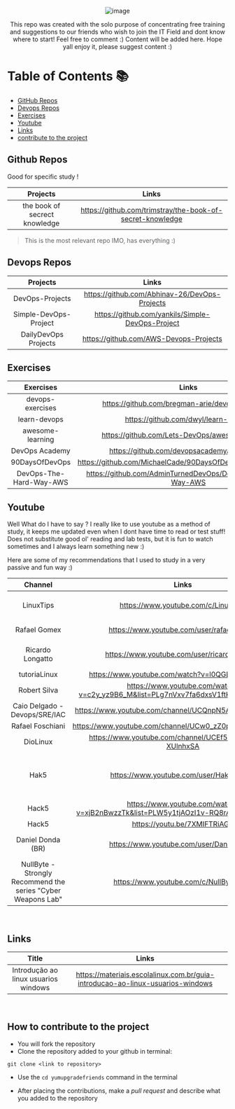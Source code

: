 <div align="center">

![image](https://user-images.githubusercontent.com/75628046/197298620-f082385b-068e-4d14-aa7f-ff3d2e81c082.png)
<p>
    This repo was created with the solo purpose of concentrating free training and suggestions to our friends who wish to join the IT Field and dont know where to start! Feel free to comment :)
    Content will be added here. Hope yall enjoy it, please suggest content :)
</p>

</div>

# Table of Contents 📚
  - [GitHub Repos](#github-repos)
  - [Devops Repos](#devops-repos)
  - [Exercises](#exercises)
  - [Youtube](#youtube)
  - [Links](#links)
  - [contribute to the project](#how-to-contribute-to-the-project)
    
    
 
## Github Repos 

Good for specific study !

|      **Projects**     |                     **Links**                    |
|:---------------------:|:------------------------------------------------:|
| the book of secrect knowledge       | https://github.com/trimstray/the-book-of-secret-knowledge    |

> This is the most relevant repo IMO, has everything :)


<h2>Devops Repos</h2>

|      **Projects**     |                     **Links**                    |
|:---------------------:|:------------------------------------------------:|
| DevOps-Projects       | https://github.com/Abhinav-26/DevOps-Projects    |
| Simple-DevOps-Project | https://github.com/yankils/Simple-DevOps-Project |
|  DailyDevOps Projects |      https://github.com/AWS-Devops-Projects      |

<h2>Exercises</h2>

|      **Exercises**      |                           **Links**                          |
|:-----------------------:|:------------------------------------------------------------:|
| devops-exercises        | https://github.com/bregman-arie/devops-exercises             |
| learn-devops            | https://github.com/dwyl/learn-devops                         |
| awesome-learning        | https://github.com/Lets-DevOps/awesome-learning              |
| DevOps Academy          | https://github.com/devopsacademyau/academy                   |
| 90DaysOfDevOps          | https://github.com/MichaelCade/90DaysOfDevOps/tree/main/Days |
| DevOps-The-Hard-Way-AWS | https://github.com/AdminTurnedDevOps/DevOps-The-Hard-Way-AWS |


<h2>Youtube</h2>

<p>
Well What do I have to say ? I really like to use youtube as a method of study, it keeps me updated even when I dont have time to read or test stuff! Does not substitute good ol' reading and lab tests, but it is fun to watch sometimes and I always learn something new :) 

Here are some of my recommendations that I used to study in a very passive and fun way :)
</p>


|                          **Channel**                         |                                      **Links**                                      |                    **Tags**                    |
|:------------------------------------------------------------:|:-----------------------------------------------------------------------------------:|:----------------------------------------------:|
| LinuxTips                                                    | https://www.youtube.com/c/LinuxTips                                                 | #linux #Devops #SRE #IAC                       |
| Rafael Gomex                                                 | https://www.youtube.com/user/rafaelmontek                                           | #Linux #Devops                                 |
| Ricardo Longatto                                             | https://www.youtube.com/user/ricardolongatto                                        | #Linux #Hacking #CyberSec                      |
| tutoriaLinux                                                 | https://www.youtube.com/watch?v=l0QGLMwR-lY&t=2s                                    | #Linux                                         |
| Robert Silva                                                 | https://www.youtube.com/watch?v=c2y_yz9B6_M&list=PLg7nVxv7fa6dxsV1ftKI8FAm4YD6iZuI4 | #Docker                                        |
| Caio Delgado - Devops/SRE/IAC                                | https://www.youtube.com/channel/UCQnpN5AUd36lnMHuIl_rihA                            | #Devops #InfraAsCode                           |
| Rafael Foschiani                                             | https://www.youtube.com/channel/UCw0_zZ0p4xJNZ65znsJtEoQ                            | #Linux #LPI                                    |
| DioLinux                                                     | https://www.youtube.com/channel/UCEf5U1dB5a2e2S-XUlnhxSA                            | #Linux                                         |
| Hak5                                                         | https://www.youtube.com/user/Hak5Darren                                             | #CyberSec #Linux #Tutorials #Hacking #HackGear |
| Hack5                                                        | https://www.youtube.com/watch?v=xjB2nBwzzTk&list=PLW5y1tjAOzI1v-RQ8rAftvqKawXQR87eL |                                                |
| Hack5                                                        | https://youtu.be/7XMIFTRiAGA                                                        |                                                |
| Daniel Donda (BR)                                            | https://www.youtube.com/user/DanielDonda                                            | #CyberSec #Linux #Windows                      |
| NullByte - Strongly Recommend the series "Cyber Weapons Lab" | https://www.youtube.com/c/NullByteWHT                                               | #Hacking #Linux                                |

<br>

<h2>Links</h2>

|               **Title**              |                                    **Links**                                   |
|:------------------------------------:|:------------------------------------------------------------------------------:|
| Introdução ao linux usuarios windows | https://materiais.escolalinux.com.br/guia-introducao-ao-linux-usuarios-windows |

<br>

## How to contribute to the project

- You will fork the repository
- Clone the repository added to your github in terminal:
```
git clone <link to repository>
```
- Use the ```cd yumupgradefriends``` command in the terminal

- After placing the contributions, make a *pull request* and describe what you added to the repository